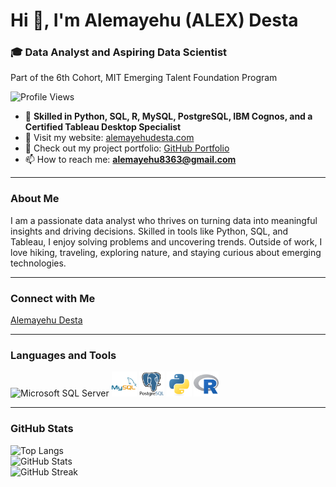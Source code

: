 # Hi 👋, I'm Alemayehu (ALEX) Desta

### 🎓 Data Analyst and Aspiring Data Scientist  
Part of the 6th Cohort, MIT Emerging Talent Foundation Program

![Profile Views](https://komarev.com/ghpvc/?username=alemayehu-desta&label=Profile%20views&color=0e75b6&style=flat)

- 🌱 **Skilled in Python, SQL, R, MySQL, PostgreSQL, IBM Cognos, and a Certified Tableau Desktop Specialist**
- 📝 Visit my website: [alemayehudesta.com](https://alemayehudesta.com/)
- 📝 Check out my project portfolio: [GitHub Portfolio](https://github.com/Alemayehu-Desta/Alemayehu-Desta.github.io)
- 📫 How to reach me: **alemayehu8363@gmail.com**

---

### About Me

I am a passionate data analyst who thrives on turning data into meaningful insights and driving decisions. Skilled in tools like Python, SQL, and Tableau, I enjoy solving problems and uncovering trends. Outside of work, I love hiking, traveling, exploring nature, and staying curious about emerging technologies.

---

### Connect with Me

[Alemayehu Desta](https://www.linkedin.com/in/alemayehu-desta/)

---

### Languages and Tools

<p align="left">
  <img src="https://www.svgrepo.com/show/303229/microsoft-sql-server-logo.svg" alt="Microsoft SQL Server" width="40" height="40"/>
  <img src="https://raw.githubusercontent.com/devicons/devicon/master/icons/mysql/mysql-original-wordmark.svg" alt="MySQL" width="40" height="40"/>
  <img src="https://raw.githubusercontent.com/devicons/devicon/master/icons/postgresql/postgresql-original-wordmark.svg" alt="PostgreSQL" width="40" height="40"/>
  <img src="https://raw.githubusercontent.com/devicons/devicon/master/icons/python/python-original.svg" alt="Python" width="40" height="40"/>
  <img src="https://raw.githubusercontent.com/devicons/devicon/master/icons/r/r-original.svg" alt="R" width="40" height="40"/>
</p>

---

### GitHub Stats

![Top Langs](https://github-readme-stats.vercel.app/api/top-langs?username=alemayehu-desta&show_icons=true&locale=en&layout=compact)  
![GitHub Stats](https://github-readme-stats.vercel.app/api?username=alemayehu-desta&show_icons=true&locale=en)  
![GitHub Streak](https://github-readme-streak-stats.herokuapp.com/?user=alemayehu-desta)





